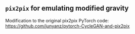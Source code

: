 ## `pix2pix` for emulating modified gravity

Modification to the original pix2pix PyTorch code: https://github.com/junyanz/pytorch-CycleGAN-and-pix2pix
